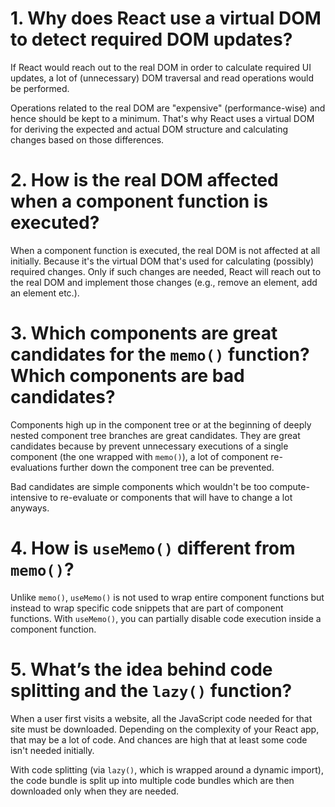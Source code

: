 # 1. Why does React use a virtual DOM to detect required DOM updates?

If React would reach out to the real DOM in order to calculate required UI updates, a lot of (unnecessary) DOM traversal and read operations would be performed.

Operations related to the real DOM are "expensive" (performance-wise) and hence should be kept to a minimum. That's why React uses a virtual DOM for deriving the expected and actual DOM structure and calculating changes based on those differences.

# 2. How is the real DOM affected when a component function is executed?

When a component function is executed, the real DOM is not affected at all initially. Because it's the virtual DOM that's used for calculating (possibly) required changes. Only if such changes are needed, React will reach out to the real DOM and implement those changes (e.g., remove an element, add an element etc.).

# 3. Which components are great candidates for the `memo()` function? Which components are bad candidates?

Components high up in the component tree or at the beginning of deeply nested component tree branches are great candidates. They are great candidates because by prevent unnecessary executions of a single component (the one wrapped with `memo()`), a lot of component re-evaluations further down the component tree can be prevented.

Bad candidates are simple components which wouldn't be too compute-intensive to re-evaluate or components that will have to change a lot anyways.

# 4. How is `useMemo()` different from `memo()`?

Unlike `memo()`, `useMemo()` is not used to wrap entire component functions but instead to wrap specific code snippets that are part of component functions. With `useMemo()`, you can partially disable code execution inside a component function.

# 5. What’s the idea behind code splitting and the `lazy()` function?

When a user first visits a website, all the JavaScript code needed for that site must be downloaded. Depending on the complexity of your React app, that may be a lot of code. And chances are high that at least some code isn't needed initially.

With code splitting (via `lazy()`, which is wrapped around a dynamic import), the code bundle is split up into multiple code bundles which are then downloaded only when they are needed.

